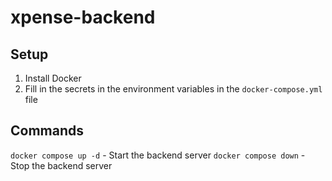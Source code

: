 # xpense-backend

## Setup

1. Install Docker
2. Fill in the secrets in the environment variables in the `docker-compose.yml` file

## Commands

`docker compose up -d` - Start the backend server
`docker compose down` - Stop the backend server